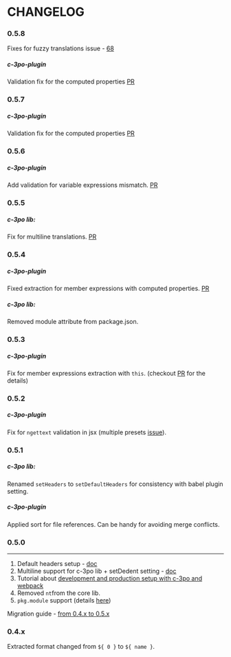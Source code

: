 # CHANGELOG

<!-- toc -->
### 0.5.8
Fixes for fuzzy translations issue - [68](https://github.com/c-3po-org/c-3po/issues/68)

##### c-3po-plugin
Validation fix for the computed properties [PR](https://github.com/c-3po-org/babel-plugin-c-3po/issues/90)

### 0.5.7
##### c-3po-plugin
Validation fix for the computed properties [PR](https://github.com/c-3po-org/babel-plugin-c-3po/issues/90)

### 0.5.6
##### c-3po-plugin
Add validation for variable expressions mismatch. [PR](https://github.com/c-3po-org/babel-plugin-c-3po/pull/84)

### 0.5.5

##### c-3po lib:
Fix for multiline translations. [PR](https://github.com/c-3po-org/c-3po/pull/67)

### 0.5.4
##### c-3po-plugin
Fixed extraction for member expressions with computed properties. [PR](https://github.com/c-3po-org/babel-plugin-c-3po/pull/86)

##### c-3po lib:
Removed module attribute from package.json.

### 0.5.3
##### c-3po-plugin
Fix for member expressions extraction with `this`. (checkout [PR](https://github.com/c-3po-org/babel-plugin-c-3po/pull/82) for the details)

### 0.5.2
##### c-3po-plugin
Fix for `ngettext` validation in jsx (multiple presets [issue](https://github.com/c-3po-org/babel-plugin-c-3po/pull/81)). 
### 0.5.1
##### c-3po lib:
Renamed `setHeaders` to `setDefaultHeaders` for consistency with babel plugin setting.
##### c-3po-plugin
Applied sort for file references. Can be handy for avoiding merge conflicts.

### 0.5.0
---------
1. Default headers setup - [doc](/configuration-c-3po-lib.html#setheaders-object-headers)
2. Multiline support for c-3po lib + setDedent setting - [doc](/configuration-c-3po-lib.html#setdedent-bool-value)
3. Tutorial about [development and production setup with c-3po and webpack](/localization-with-webpack-and-c-3po.html)
4. Removed `nt`from the core lib.
5. `pkg.module` support (details [here](https://github.com/rollup/rollup/wiki/pkg.module))

Migration guide - [from 0.4.x to 0.5.x](/MIGRATION.html#from-04x-to-05x)


### 0.4.x
Extracted format changed from `${ 0 }` to `${ name }`.